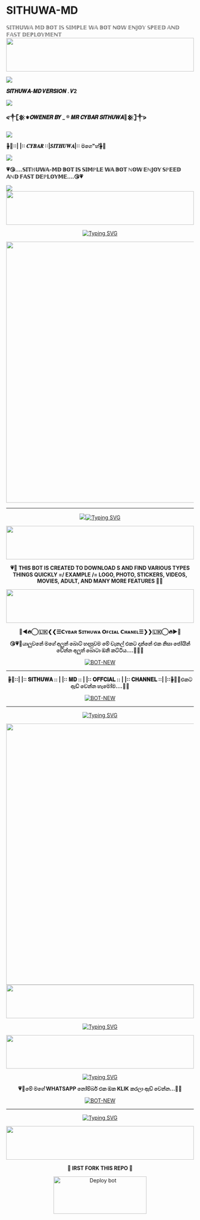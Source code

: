 # SITHUWA-MD
𝕊𝕀𝕋ℍ𝕌𝕎𝔸 𝕄𝔻 𝔹𝕆𝕋 𝕀𝕊 𝕊𝕀𝕄ℙ𝕃𝔼 𝕎𝔸 𝔹𝕆𝕋 ℕ𝕆𝕎 𝔼ℕ𝕁𝕆𝕐 𝕊ℙ𝔼𝔼𝔻 𝔸ℕ𝔻 𝔽𝔸𝕊𝕋 𝔻𝔼ℙ𝕃𝕆𝕐𝕄𝔼ℕ𝕋
<img src="https://i.imgur.com/dBaSKWF.gif" height="90" width="100%">

<img src="https://user-images.githubusercontent.com/73097560/115834477-dbab4500-a447-11eb-908a-139a6edaec5c.gif">

**𝑺𝑰𝑻𝑯𝑼𝑾𝑨-𝑴𝑫 𝑽𝑬𝑹𝑺𝑰𝑶𝑵 . 𝑽2**

<img src="https://user-images.githubusercontent.com/73097560/115834477-dbab4500-a447-11eb-908a-139a6edaec5c.gif">

 **⪨༒𓊈𒆜⚜️𝑶𝑾𝑬𝑵𝑬𝑹 𝑩𝒀 _ ® 𝑴𝑹 𝑪𝒀𝑩𝑨𝑹 𝑺𝑰𝑻𝑯𝑼𝑾𝑨💛𒆜𓊉༒⪩**
 
<img src="https://user-images.githubusercontent.com/73097560/115834477-dbab4500-a447-11eb-908a-139a6edaec5c.gif">

**🤍⃙̶💋::|  |:: 𝑪𝒀𝑩𝑨𝑹 ::|𝑺𝑰𝑻𝑯𝑼𝑾𝑨|:: මගෙ"හ්💋⃙̶🤍**

<img src="https://user-images.githubusercontent.com/73097560/115834477-dbab4500-a447-11eb-908a-139a6edaec5c.gif">

**💗😘....𝕊𝕀𝕋ℍ𝕌𝕎𝔸-𝕄𝔻 𝔹𝕆𝕋 𝕀𝕊 𝕊𝕀𝕄ℙ𝕃𝔼 𝕎𝔸 𝔹𝕆𝕋 ℕ𝕆𝕎 𝔼ℕ𝕁𝕆𝕐 𝕊ℙ𝔼𝔼𝔻 𝔸ℕ𝔻 𝔽𝔸𝕊𝕋 𝔻𝔼ℙ𝕃𝕆𝕐𝕄𝔼....😘💗**

<img src="https://user-images.githubusercontent.com/73097560/115834477-dbab4500-a447-11eb-908a-139a6edaec5c.gif">

<div align="center">



<img src="https://i.imgur.com/dBaSKWF.gif" height="90" width="100%">


<a href="https://git.io/typing-svg"><img src="https://readme-typing-svg.herokuapp.com?font=Fira+Code&size=20&pause=1000&color=F70000&width=435&lines=SITHUWA-MD+.v2+WHATSAPP+BOT" alt="Typing SVG" /></a>
<p align="center">
 
 <a href="https://github.com/dog-shadow/SITHUWA-MD">
    <img src=https://i.ibb.co/DPzq9NCw/IMG-20250206-WA0018.jpg"  width="700px">
 
</a>
<hr>
 <p align="center">

  <a href="https://github.com/dog-shadow/SITHUWA-MD">
    <img src="https://hits.seeyoufarm.com/api/count/incr/badge.svg?url=https


<a href="https://git.io/typing-svg"><img src="https://readme-typing-svg.herokuapp.com?font=Fira+Code&size=20&pause=1000&color=F70000&width=435&lines=SITHUWA-MD+.v2+WHATSAPP+BOT" alt="Typing SVG" /></a>
<p align="center">

<img src="https://i.imgur.com/dBaSKWF.gif" height="90" width="100%">

**💗🐼 THIS BOT IS CREATED TO DOWNLOAD S AND FIND VARIOUS TYPES THINGS QUICKLY =/ EXAMPLE /= LOGO, PHOTO, STICKERS, VIDEOS, MOVIES, ADULT, AND MANY MORE FEATURES  🐼💗**

<img src="https://i.imgur.com/dBaSKWF.gif" height="90" width="100%">

**👾◄🔥⃝🇱🇰❮❮☰𝗖ʏʙᴀʀ 𝗦ɪᴛʜᴜᴡᴀ 𝗢ꜰᴄɪᴀʟ 𝗖ʜᴀɴᴇʟ☰❯❯🇱🇰⃝🔥►👾**

**😘💗🧬යාලුවනේ මගේ අලුත් බොට් හදපුවම මේ චැනල් එකට දාන්නේ එක නිසා ජෝයින් වේන්න අලුත් බොටා ඔනි කට්ටිය....🧬💗😘**



 [![BOT-NEW](https://i.ibb.co/LhBSjtv4/follow-me-whatsapp-1057-5047-2.jpg)](https://whatsapp.com/channel/0029Vaxfjb1HrDZWrPQZs51Z)
<hr>

**🤍⃙̶💋::|  |:: 𝐒𝐈𝐓𝐇𝐔𝐖𝐀 :: | |::  𝐌𝐃 :: | |::  𝐎𝐅𝐅𝐂𝐈𝐀𝐋 :: | |:: 𝐂𝐇𝐀𝐍𝐍𝐄𝐋 ::|  |::💋⃙̶🤍🍒එකට ඇඩ් වෙන්න හැමෝම....🍒🤍**

 [![BOT-NEW](https://i.ibb.co/qLswcB5C/join-us-whatsapp-group-social-media-post-promotion-25996-1641-2.jpg)](https://chat.whatsapp.com/F9ytA2wTbosLbcY5ZfGKag)
<hr>

<a href="https://git.io/typing-svg"><img src="https://readme-typing-svg.herokuapp.com?font=Fira+Code&size=20&pause=1000&color=F70000&width=435&lines=SITHUWA-MD+.v2+WHATSAPP+BOT" alt="Typing SVG" /></a>
<p align="center">
 



  <a href="https://github.com/dog-shadow/SITHUWA-MD">
    <img src=https://i.ibb.co/xKDcbGK6/20250204-001456.jpg"  width="700px">
    





<img src="https://i.imgur.com/dBaSKWF.gif" height="90" width="100%">














<a href="https://git.io/typing-svg"><img src="https://readme-typing-svg.herokuapp.com?font=Fira+Code&size=20&pause=1000&color=F70000&width=435&lines=SITHUWA-MD+.v2+WHATSAPP+BOT" alt="Typing SVG" /></a>
<p align="center">
 
 <img src="https://i.imgur.com/dBaSKWF.gif" height="90" width="100%">



<a href="https://git.io/typing-svg"><img src="https://readme-typing-svg.herokuapp.com?font=Fira+Code&size=30&pause=1000&color=5333F7FF&width=435&lines=JOIN+WHATSAPP+NUMBAER" alt="Typing SVG" /></a>
<p align="center">

 **💗🍒මේ මගේ WHATSAPP නෝම්බර් එක ඔක KLIK කරලා ඇඩ් වෙන්න...🍒💗**

 [![BOT-NEW](https://i.ibb.co/Wp09TJzj/follow-us-whatsapp-social-media-with-3d-logo-link-profile-368797-425.jpg)](https://wa.me/94752902163)
<hr>   

<a href="https://git.io/typing-svg"><img src="https://readme-typing-svg.herokuapp.com?font=Fira+Code&size=30&pause=1000&color=5333F7FF&width=435&lines=JOIN+WHATSAPP+NUMBAER" alt="Typing SVG" /></a>
<p align="center">
 
 <img src="https://i.imgur.com/dBaSKWF.gif" height="90" width="100%">
 
**🚩 IRST FORK THIS REPO 🚩**

<a href="https://github.com/dop-suddh/SITHUWA-MD/fork" target="blank"><img align="center" src="https://i.imgur.com/cxaSEWe.png" alt="Deploy bot" height="100" width="250" /></a>
  <div>
<div>
